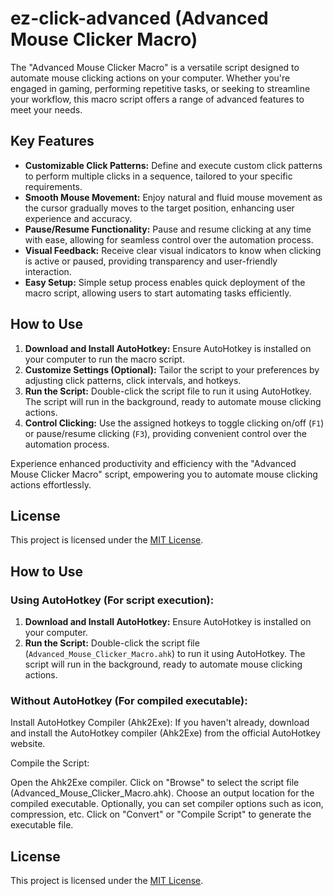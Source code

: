 # ez-click-advanced (Advanced Mouse Clicker Macro)

The "Advanced Mouse Clicker Macro" is a versatile script designed to automate mouse clicking actions on your computer. Whether you're engaged in gaming, performing repetitive tasks, or seeking to streamline your workflow, this macro script offers a range of advanced features to meet your needs.

## Key Features

- **Customizable Click Patterns:** Define and execute custom click patterns to perform multiple clicks in a sequence, tailored to your specific requirements.
- **Smooth Mouse Movement:** Enjoy natural and fluid mouse movement as the cursor gradually moves to the target position, enhancing user experience and accuracy.
- **Pause/Resume Functionality:** Pause and resume clicking at any time with ease, allowing for seamless control over the automation process.
- **Visual Feedback:** Receive clear visual indicators to know when clicking is active or paused, providing transparency and user-friendly interaction.
- **Easy Setup:** Simple setup process enables quick deployment of the macro script, allowing users to start automating tasks efficiently.

## How to Use

1. **Download and Install AutoHotkey:** Ensure AutoHotkey is installed on your computer to run the macro script.
2. **Customize Settings (Optional):** Tailor the script to your preferences by adjusting click patterns, click intervals, and hotkeys.
3. **Run the Script:** Double-click the script file to run it using AutoHotkey. The script will run in the background, ready to automate mouse clicking actions.
4. **Control Clicking:** Use the assigned hotkeys to toggle clicking on/off (`F1`) or pause/resume clicking (`F3`), providing convenient control over the automation process.

Experience enhanced productivity and efficiency with the "Advanced Mouse Clicker Macro" script, empowering you to automate mouse clicking actions effortlessly.

## License

This project is licensed under the [MIT License](LICENSE).


## How to Use

### Using AutoHotkey (For script execution):
1. **Download and Install AutoHotkey:** Ensure AutoHotkey is installed on your computer.
2. **Run the Script:** Double-click the script file (`Advanced_Mouse_Clicker_Macro.ahk`) to run it using AutoHotkey. The script will run in the background, ready to automate mouse clicking actions.

### Without AutoHotkey (For compiled executable):
Install AutoHotkey Compiler (Ahk2Exe): If you haven't already, download and install the AutoHotkey compiler (Ahk2Exe) from the official AutoHotkey website.

Compile the Script:

Open the Ahk2Exe compiler.
Click on "Browse" to select the script file (Advanced_Mouse_Clicker_Macro.ahk).
Choose an output location for the compiled executable.
Optionally, you can set compiler options such as icon, compression, etc.
Click on "Convert" or "Compile Script" to generate the executable file.
## License

This project is licensed under the [MIT License](LICENSE).
